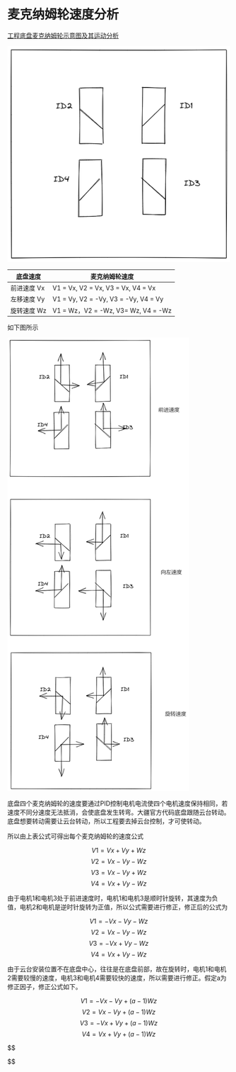 # 麦克纳姆轮速度分析

[工程底盘麦克纳姆轮示意图及其运动分析](:/93664deb31a94a8ca8d2cc6f925513ce)

![工程底盘麦克纳姆轮示意图](../../../rescource/Picture/Pasted%20image%2020220829215846.png)

| 底盘速度    | 麦克纳姆轮速度                       |
| ----------- | ------------------------------------ |
| 前进速度 Vx | V1 = Vx, V2 = Vx, V3 = Vx, V4 = Vx   |
| 左移速度 Vy | V1 = Vy, V2 = -Vy, V3 = -Vy, V4 = Vy |
| 旋转速度 Wz | V1 = Wz，V2 = -Wz, V3= Wz, V4 = -Wz  |

如下图所示

![运动示意图](../../../rescource/Picture/Pasted%20image%2020220830163459.png)

底盘四个麦克纳姆轮的速度要通过PID控制电机电流使四个电机速度保持相同，若速度不同分速度无法抵消，会使底盘发生转弯。大疆官方代码底盘跟随云台转动。底盘想要转动需要让云台转动，所以工程要去掉云台控制，才可使转动。

所以由上表公式可得出每个麦克纳姆轮的速度公式

$$
V1 = Vx + Vy + Wz 
$$
$$
V2 = Vx - Vy - Wz
$$
$$
V3 = Vx - Vy + Wz
$$
$$
V4 = Vx + Vy - Wz
$$

由于电机1和电机3处于前进速度时，电机1和电机3是顺时针旋转，其速度为负值，电机2和电机是逆时针旋转为正值，所以公式需要进行修正，修正后的公式为

$$
V1 = -Vx - Vy - Wz 
$$
$$
V2 = Vx - Vy - Wz
$$
$$
V3 = -Vx + Vy - Wz
$$
$$
V4 = Vx + Vy - Wz
$$

由于云台安装位置不在底盘中心，往往是在底盘前部，故在旋转时，电机1和电机2需要较慢的速度，电机3和电机4需要较快的速度，所以需要进行修正。假定a为修正因子，修正公式如下。

$$
V1 = -Vx - Vy + (a - 1)Wz 
$$
$$
V2 = Vx - Vy + (a - 1)Wz
$$
$$
V3 = -Vx + Vy + (a - 1)Wz
$$
$$
V4 = Vx + Vy + (a - 1)Wz
$$



$$

$$